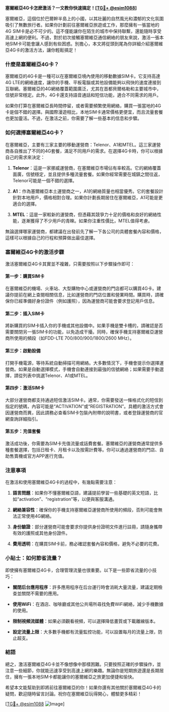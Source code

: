 **塞爾維亞4G卡怎麽激活？一文教你快速搞定！[[TG💪+ @esim1088](https://t.me/s/esim1088)]**

塞爾維亞，這個位於巴爾幹半島上的小國，以其壯麗的自然風光和濃郁的文化氛圍吸引了無數旅行者。如果你計劃前往塞爾維亞旅遊或工作，那麼擁有一張當地的4G SIM卡是必不可少的。這不僅能讓你在陌生的城市中保持聯繫，還能隨時享受高速上網的便利。不過，對於初次接觸塞爾維亞通信網絡的朋友來說，激活一張本地SIM卡可能會讓人感到有些困惑。別擔心，本文將從頭到尾為你詳細介紹塞爾維亞4G卡的激活方法，讓你輕鬆搞定！

### 什麼是塞爾維亞4G卡？

塞爾維亞的4G卡是一種可以在塞爾維亞境內使用的移動數據SIM卡。它支持高達4G LTE的網絡速度，讓你的手機、平板電腦或其他設備能夠以飛快的速度連接到互聯網。塞爾維亞的4G網絡覆蓋範圍廣泛，尤其在首都貝爾格勒和主要城市中，信號非常穩定。此外，4G卡還支持語音通話和短信功能，適合不同需求的用戶。

如果你打算在塞爾維亞長時間停留，或者需要頻繁使用網絡，購買一張當地的4G卡是個不錯的選擇。與國際漫遊相比，本地SIM卡通常價格更便宜，而且流量套餐也更加靈活。不過，在激活之前，你需要了解一些基本的信息和步驟。

### 如何選擇塞爾維亞4G卡？

在塞爾維亞，主要有三家主要的移動運營商：Telenor、A1和MTEL。這三家運營商各自推出了不同的4G套餐，滿足不同用戶的需求。在選擇4G卡時，你可以根據自己的需求來決定：

1. **Telenor**：這是一家挪威運營商，在塞爾維亞市場佔有率較高。它的網絡覆蓋面廣，信號穩定，並且提供多種流量套餐。如果你經常需要在城鎮之間往返，Telenor可能是一個不錯的選擇。
   
2. **A1**：作為塞爾維亞本土運營商之一，A1的網絡質量也相當優秀。它的套餐設計針對本地用戶，價格相對合理。如果你計劃長期居住在塞爾維亞，A1可能是更適合的選擇。

3. **MTEL**：這是一家較新的運營商，但憑藉其競爭力十足的價格和良好的網絡性能，逐漸獲得了不少用戶的青睞。如果你注重性價比，MTEL值得考慮。

無論選擇哪家運營商，都建議在出發前先了解一下各公司的具體套餐內容和價格，這樣可以根據自己的行程和預算做出最佳選擇。

### 塞爾維亞4G卡的激活步驟

激活塞爾維亞4G卡其實並不複雜，只需要按照以下步驟操作即可：

#### 第一步：購買SIM卡
在塞爾維亞的機場、火車站、大型購物中心或運營商的門店都可以購買4G卡。建議你提前在網上查閱相關信息，比如運營商的門店位置和營業時間。購買時，請確保你已經準備好身份證件（例如護照），因為運營商可能會要求登記用戶信息。

#### 第二步：插入SIM卡
將新購買的SIM卡插入你的手機或其他設備中。如果手機是雙卡槽的，請確認是否需要關閉另一張SIM卡的功能，以免造成干擾。同時，確保手機支持塞爾維亞運營商所使用的頻段（如FDD-LTE 700/800/900/1800/2600 MHz）。

#### 第三步：啟動設備
打開手機電源，等待系統自動掃描可用網絡。大多數情況下，手機會提示你選擇運營商。如果是自動選擇模式，手機會自動連接到最強的信號網絡；如果需要手動選擇，請從列表中挑選Telenor、A1或MTEL。

#### 第四步：激活SIM卡
大部分運營商都支持通過短信激活SIM卡。通常，你需要發送一條格式化的短信到指定的號碼，內容可能是“ACTIVATION”或“REGISTRATION”。具體的激活方式會因運營商而異，因此請務必查看SIM卡包裝內附帶的說明書，或者登錄運營商的官網查詢詳細指引。

#### 第五步：充值套餐
激活成功後，你需要為SIM卡充值流量或話費套餐。塞爾維亞的運營商通常提供多種套餐選擇，包括日租卡、月租卡以及按需計費等。你可以通過運營商的門店、自助售賣機或官方APP進行充值。

### 注意事項

在激活和使用塞爾維亞4G卡的過程中，有幾點需要注意：

1. **語言問題**：如果你不懂塞爾維亞語，建議提前學習一些基礎的英文短語，比如“activation”、“registration”等，以便與客服溝通。
   
2. **網絡兼容性**：確保你的手機支持塞爾維亞運營商所使用的頻段，否則可能會無法正常使用4G網絡。

3. **身份驗證**：部分運營商可能會要求你提供身份證明文件進行註冊，請隨身攜帶有效的護照或其他身份證件。

4. **費用透明**：在購買SIM卡前，務必確認套餐內容和價格，避免不必要的花費。

### 小貼士：如何節省流量？

即使擁有塞爾維亞4G卡，合理管理流量也很重要。以下是一些節省流量的小技巧：

- **關閉后台應用程序**：許多應用程序在后台運行時會消耗大量流量，建議定期檢查並關閉不需要的應用。
  
- **使用WiFi**：在酒店、咖啡廳或其他公共場所尋找免費WiFi網絡，減少手機數據的使用。

- **限制視頻流媒體**：如果必須觀看視頻，可以選擇降低畫質或下載離線版本。

- **設定流量上限**：大多數手機都有流量監控功能，可以設置每月的流量上限，防止超支。

### 結語

總之，激活塞爾維亞4G卡並不像想像中那樣困難。只要按照正確的步驟操作，並注意一些細節，你就能迅速享受到高速上網的樂趣。無論你是短期旅遊還是長期居住，擁有一張本地SIM卡都能讓你的塞爾維亞之旅更加便捷和愉快。

希望本文能幫助到即將前往塞爾維亞的你！如果你還有其他關於塞爾維亞4G卡的疑問，歡迎隨時留言討論。祝你在塞爾維亞玩得開心，體驗更多精彩！

[[TG💪+ @esim1088](https://t.me/s/esim1088) ![Image](https://i.postimg.cc/4NQfJmqS/Snipaste-2025-05-13-00-14-12.png)]